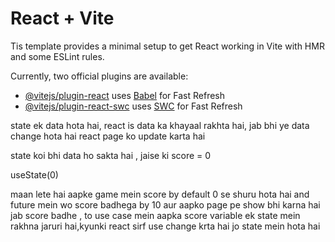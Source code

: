 # React + Vite

Tis template provides a minimal setup to get React working in Vite with HMR and some ESLint rules.

Currently, two official plugins are available:

- [@vitejs/plugin-react](https://github.com/vitejs/vite-plugin-react/blob/main/packages/plugin-react/README.md) uses [Babel](https://babeljs.io/) for Fast Refresh
- [@vitejs/plugin-react-swc](https://github.com/vitejs/vite-plugin-react-swc) uses [SWC](https://swc.rs/) for Fast Refresh


state ek data hota hai, react is data ka khayaal rakhta hai, jab bhi ye data change hota hai react page ko update karta hai

state koi bhi data ho sakta hai , jaise ki score = 0

useState(0)

maan lete hai aapke game mein score by default 0 se shuru hota hai and future mein wo score badhega by 10 aur aapko page pe show bhi karna hai jab score badhe , to use case mein aapka score variable ek state mein rakhna jaruri hai,kyunki react sirf use change krta hai jo state mein hota hai